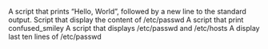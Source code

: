 A script that prints “Hello, World”, followed by a new line to the standard output.
Script that display the content of /etc/passwd
A script that print confused_smiley
A script that displays /etc/passwd and /etc/hosts
A display last ten lines of /etc/passwd
